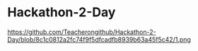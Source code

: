 # Hackathon-2-Day
https://github.com/Teacherongithub/Hackathon-2-Day/blob/8c1c0812a2fc74f9f5dfcadfb8939b63a45f5c42/1.png

